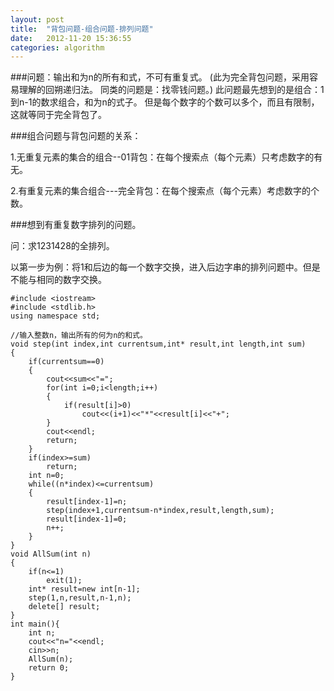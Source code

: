 ```yaml
---
layout: post
title:  "背包问题-组合问题-排列问题"
date:   2012-11-20 15:36:55
categories: algorithm  
---
```

###问题：输出和为n的所有和式，不可有重复式。
(此为完全背包问题，采用容易理解的回朔递归法。
 同类的问题是：找零钱问题。)
此问题最先想到的是组合：1到n-1的数求组合，和为n的式子。
但是每个数字的个数可以多个，而且有限制，这就等同于完全背包了。

###组合问题与背包问题的关系：

1.无重复元素的集合的组合--01背包：在每个搜索点（每个元素）只考虑数字的有无。

2.有重复元素的集合组合---完全背包：在每个搜索点（每个元素）考虑数字的个数。

###想到有重复数字排列的问题。

问：求1231428的全排列。

以第一步为例：将1和后边的每一个数字交换，进入后边字串的排列问题中。但是不能与相同的数字交换。

	#include <iostream>  
	#include <stdlib.h>  
	using namespace std;  

	//输入整数n，输出所有的何为n的和式。  
	void step(int index,int currentsum,int* result,int length,int sum)  
	{  
		if(currentsum==0)  
		{  
			cout<<sum<<"=";  
			for(int i=0;i<length;i++)  
			{  
				if(result[i]>0)  
					cout<<(i+1)<<"*"<<result[i]<<"+";  
			}  
			cout<<endl;  
			return;  
		}  
		if(index>=sum)  
			return;  
		int n=0;  
		while((n*index)<=currentsum)  
		{  
			result[index-1]=n;  
			step(index+1,currentsum-n*index,result,length,sum);  
			result[index-1]=0;  
			n++;  
		}  
	}  
	void AllSum(int n)  
	{  
		if(n<=1)  
			exit(1);  
		int* result=new int[n-1];  
		step(1,n,result,n-1,n);  
		delete[] result;  
	}  
	int main(){  
		int n;  
		cout<<"n="<<endl;  
		cin>>n;  
		AllSum(n);  
		return 0;  
	}  
